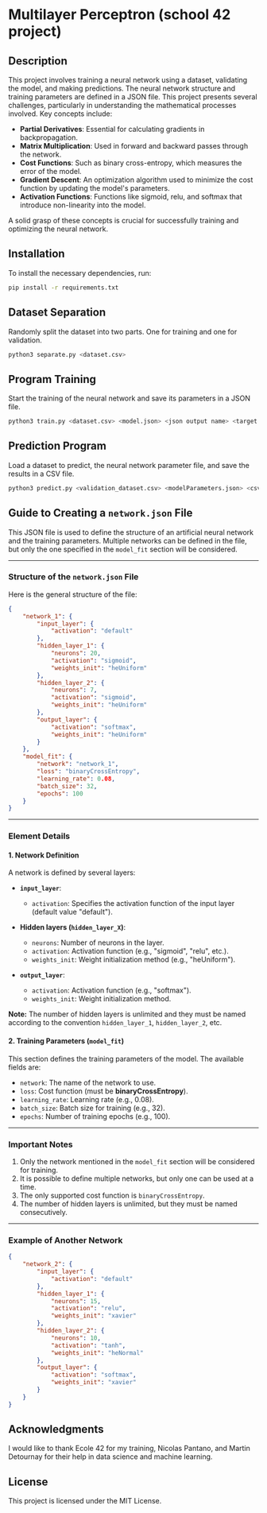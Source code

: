 # Multilayer Perceptron (school 42 project)

## Description
This project involves training a neural network using a dataset, validating the model, and making predictions. The neural network structure and training parameters are defined in a JSON file.
This project presents several challenges, particularly in understanding the mathematical processes involved. Key concepts include:

- **Partial Derivatives**: Essential for calculating gradients in backpropagation.
- **Matrix Multiplication**: Used in forward and backward passes through the network.
- **Cost Functions**: Such as binary cross-entropy, which measures the error of the model.
- **Gradient Descent**: An optimization algorithm used to minimize the cost function by updating the model's parameters.
- **Activation Functions**: Functions like sigmoid, relu, and softmax that introduce non-linearity into the model.

A solid grasp of these concepts is crucial for successfully training and optimizing the neural network.

## Installation
To install the necessary dependencies, run:
```bash
pip install -r requirements.txt
```

## Dataset Separation
Randomly split the dataset into two parts. One for training and one for validation.
```bash
python3 separate.py <dataset.csv>
```

## Program Training
Start the training of the neural network and save its parameters in a JSON file.
```bash
python3 train.py <dataset.csv> <model.json> <json output name> <target column name> <validation dataset.csv>
```

## Prediction Program
Load a dataset to predict, the neural network parameter file, and save the results in a CSV file.
```bash
python3 predict.py <validation_dataset.csv> <modelParameters.json> <csv output name>
```

## Guide to Creating a `network.json` File
This JSON file is used to define the structure of an artificial neural network and the training parameters. Multiple networks can be defined in the file, but only the one specified in the `model_fit` section will be considered.

---

### Structure of the `network.json` File

Here is the general structure of the file:

```json
{
    "network_1": {
        "input_layer": {
            "activation": "default"
        },
        "hidden_layer_1": {
            "neurons": 20,
            "activation": "sigmoid",
            "weights_init": "heUniform"
        },
        "hidden_layer_2": {
            "neurons": 7,
            "activation": "sigmoid",
            "weights_init": "heUniform"
        },
        "output_layer": {
            "activation": "softmax",
            "weights_init": "heUniform"
        }
    },
    "model_fit": {
        "network": "network_1",
        "loss": "binaryCrossEntropy",
        "learning_rate": 0.08,
        "batch_size": 32,
        "epochs": 100
    }
}
```

---

### Element Details

#### 1. Network Definition

A network is defined by several layers:

- **`input_layer`**:
  - `activation`: Specifies the activation function of the input layer (default value "default").

- **Hidden layers (`hidden_layer_X`)**:
  - `neurons`: Number of neurons in the layer.
  - `activation`: Activation function (e.g., "sigmoid", "relu", etc.).
  - `weights_init`: Weight initialization method (e.g., "heUniform").

- **`output_layer`**:
  - `activation`: Activation function (e.g., "softmax").
  - `weights_init`: Weight initialization method.

**Note:** The number of hidden layers is unlimited and they must be named according to the convention `hidden_layer_1`, `hidden_layer_2`, etc.

#### 2. Training Parameters (`model_fit`)

This section defines the training parameters of the model. The available fields are:

- `network`: The name of the network to use.
- `loss`: Cost function (must be **binaryCrossEntropy**).
- `learning_rate`: Learning rate (e.g., 0.08).
- `batch_size`: Batch size for training (e.g., 32).
- `epochs`: Number of training epochs (e.g., 100).

---

### Important Notes

1. Only the network mentioned in the `model_fit` section will be considered for training.
2. It is possible to define multiple networks, but only one can be used at a time.
3. The only supported cost function is `binaryCrossEntropy`.
4. The number of hidden layers is unlimited, but they must be named consecutively.

---

### Example of Another Network

```json
{
    "network_2": {
        "input_layer": {
            "activation": "default"
        },
        "hidden_layer_1": {
            "neurons": 15,
            "activation": "relu",
            "weights_init": "xavier"
        },
        "hidden_layer_2": {
            "neurons": 10,
            "activation": "tanh",
            "weights_init": "heNormal"
        },
        "output_layer": {
            "activation": "softmax",
            "weights_init": "xavier"
        }
    }
}
```

## Acknowledgments
I would like to thank Ecole 42 for my training, Nicolas Pantano, and Martin Detournay for their help in data science and machine learning.

## License
This project is licensed under the MIT License.
